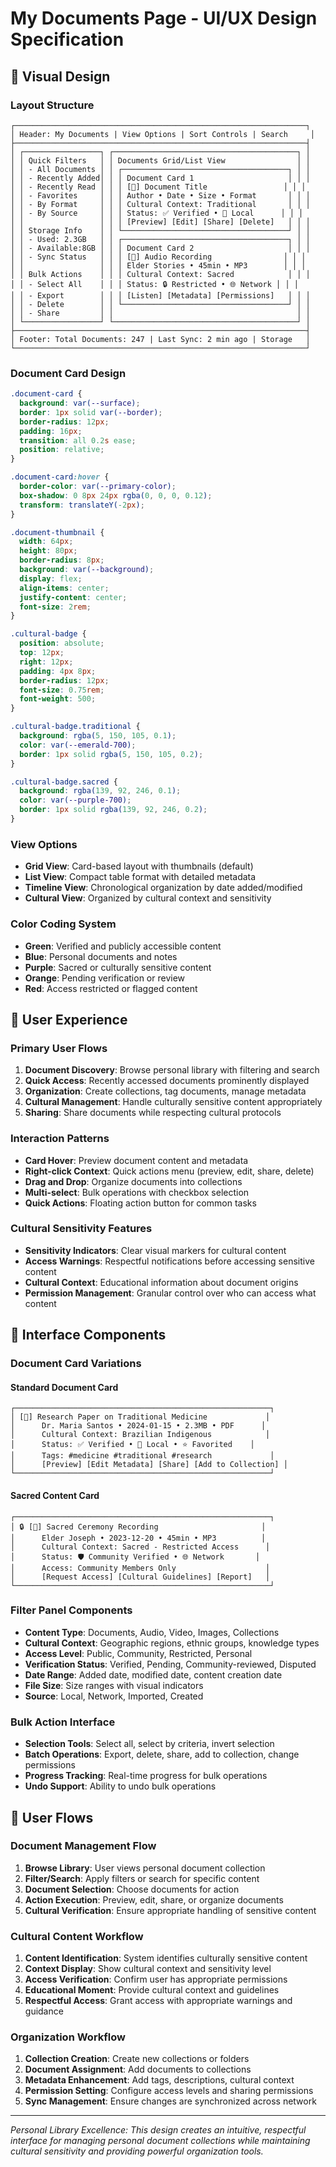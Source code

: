 # My Documents Page - UI/UX Design Specification

## 🎨 Visual Design

### Layout Structure

```
┌─────────────────────────────────────────────────────────────────┐
│ Header: My Documents | View Options | Sort Controls | Search     │
├─────────────────────────────────────────────────────────────────┤
│ ┌─────────────────┐ ┌─────────────────────────────────────────┐ │
│ │ Quick Filters   │ │ Documents Grid/List View                │ │
│ │ - All Documents │ │ ┌─────────────────────────────────────┐ │ │
│ │ - Recently Added│ │ │ Document Card 1                     │ │ │
│ │ - Recently Read │ │ │ [📄] Document Title                 │ │ │
│ │ - Favorites     │ │ │ Author • Date • Size • Format       │ │ │
│ │ - By Format     │ │ │ Cultural Context: Traditional       │ │ │
│ │ - By Source     │ │ │ Status: ✅ Verified • 📍 Local      │ │ │
│ │                 │ │ │ [Preview] [Edit] [Share] [Delete]   │ │ │
│ │ Storage Info    │ │ └─────────────────────────────────────┘ │ │
│ │ - Used: 2.3GB   │ │ ┌─────────────────────────────────────┐ │ │
│ │ - Available:8GB │ │ │ Document Card 2                     │ │ │
│ │ - Sync Status   │ │ │ [🎵] Audio Recording                │ │ │
│ │                 │ │ │ Elder Stories • 45min • MP3        │ │ │
│ │ Bulk Actions    │ │ │ Cultural Context: Sacred            │ │ │
│ │ - Select All    │ │ │ Status: 🔒 Restricted • 🌐 Network │ │ │
│ │ - Export        │ │ │ [Listen] [Metadata] [Permissions]   │ │ │
│ │ - Delete        │ │ └─────────────────────────────────────┘ │ │
│ │ - Share         │ │                                         │ │
│ └─────────────────┘ └─────────────────────────────────────────┘ │
├─────────────────────────────────────────────────────────────────┤
│ Footer: Total Documents: 247 | Last Sync: 2 min ago | Storage   │
└─────────────────────────────────────────────────────────────────┘
```

### Document Card Design

```css
.document-card {
  background: var(--surface);
  border: 1px solid var(--border);
  border-radius: 12px;
  padding: 16px;
  transition: all 0.2s ease;
  position: relative;
}

.document-card:hover {
  border-color: var(--primary-color);
  box-shadow: 0 8px 24px rgba(0, 0, 0, 0.12);
  transform: translateY(-2px);
}

.document-thumbnail {
  width: 64px;
  height: 80px;
  border-radius: 8px;
  background: var(--background);
  display: flex;
  align-items: center;
  justify-content: center;
  font-size: 2rem;
}

.cultural-badge {
  position: absolute;
  top: 12px;
  right: 12px;
  padding: 4px 8px;
  border-radius: 12px;
  font-size: 0.75rem;
  font-weight: 500;
}

.cultural-badge.traditional {
  background: rgba(5, 150, 105, 0.1);
  color: var(--emerald-700);
  border: 1px solid rgba(5, 150, 105, 0.2);
}

.cultural-badge.sacred {
  background: rgba(139, 92, 246, 0.1);
  color: var(--purple-700);
  border: 1px solid rgba(139, 92, 246, 0.2);
}
```

### View Options

- **Grid View**: Card-based layout with thumbnails (default)
- **List View**: Compact table format with detailed metadata
- **Timeline View**: Chronological organization by date added/modified
- **Cultural View**: Organized by cultural context and sensitivity

### Color Coding System

- **Green**: Verified and publicly accessible content
- **Blue**: Personal documents and notes
- **Purple**: Sacred or culturally sensitive content
- **Orange**: Pending verification or review
- **Red**: Access restricted or flagged content

## 🧭 User Experience

### Primary User Flows

1. **Document Discovery**: Browse personal library with filtering and search
2. **Quick Access**: Recently accessed documents prominently displayed
3. **Organization**: Create collections, tag documents, manage metadata
4. **Cultural Management**: Handle culturally sensitive content appropriately
5. **Sharing**: Share documents while respecting cultural protocols

### Interaction Patterns

- **Card Hover**: Preview document content and metadata
- **Right-click Context**: Quick actions menu (preview, edit, share, delete)
- **Drag and Drop**: Organize documents into collections
- **Multi-select**: Bulk operations with checkbox selection
- **Quick Actions**: Floating action button for common tasks

### Cultural Sensitivity Features

- **Sensitivity Indicators**: Clear visual markers for cultural content
- **Access Warnings**: Respectful notifications before accessing sensitive content
- **Cultural Context**: Educational information about document origins
- **Permission Management**: Granular control over who can access what content

## 📱 Interface Components

### Document Card Variations

#### Standard Document Card

```
┌─────────────────────────────────────────────────────────┐
│ [📄] Research Paper on Traditional Medicine             │
│      Dr. Maria Santos • 2024-01-15 • 2.3MB • PDF      │
│      Cultural Context: Brazilian Indigenous            │
│      Status: ✅ Verified • 📍 Local • ⭐ Favorited    │
│      Tags: #medicine #traditional #research             │
│      [Preview] [Edit Metadata] [Share] [Add to Collection] │
└─────────────────────────────────────────────────────────┘
```

#### Sacred Content Card

```
┌─────────────────────────────────────────────────────────┐
│ 🔒 [🎵] Sacred Ceremony Recording                       │
│      Elder Joseph • 2023-12-20 • 45min • MP3          │
│      Cultural Context: Sacred - Restricted Access      │
│      Status: 🛡️ Community Verified • 🌐 Network       │
│      Access: Community Members Only                    │
│      [Request Access] [Cultural Guidelines] [Report]   │
└─────────────────────────────────────────────────────────┘
```

### Filter Panel Components

- **Content Type**: Documents, Audio, Video, Images, Collections
- **Cultural Context**: Geographic regions, ethnic groups, knowledge types
- **Access Level**: Public, Community, Restricted, Personal
- **Verification Status**: Verified, Pending, Community-reviewed, Disputed
- **Date Range**: Added date, modified date, content creation date
- **File Size**: Size ranges with visual indicators
- **Source**: Local, Network, Imported, Created

### Bulk Action Interface

- **Selection Tools**: Select all, select by criteria, invert selection
- **Batch Operations**: Export, delete, share, add to collection, change permissions
- **Progress Tracking**: Real-time progress for bulk operations
- **Undo Support**: Ability to undo bulk operations

## 🔄 User Flows

### Document Management Flow

1. **Browse Library**: User views personal document collection
2. **Filter/Search**: Apply filters or search for specific content
3. **Document Selection**: Choose documents for action
4. **Action Execution**: Preview, edit, share, or organize documents
5. **Cultural Verification**: Ensure appropriate handling of sensitive content

### Cultural Content Workflow

1. **Content Identification**: System identifies culturally sensitive content
2. **Context Display**: Show cultural context and sensitivity level
3. **Access Verification**: Confirm user has appropriate permissions
4. **Educational Moment**: Provide cultural context and guidelines
5. **Respectful Access**: Grant access with appropriate warnings and guidance

### Organization Workflow

1. **Collection Creation**: Create new collections or folders
2. **Document Assignment**: Add documents to collections
3. **Metadata Enhancement**: Add tags, descriptions, cultural context
4. **Permission Setting**: Configure access levels and sharing permissions
5. **Sync Management**: Ensure changes are synchronized across network

---

_Personal Library Excellence: This design creates an intuitive, respectful interface for managing personal document collections while maintaining cultural sensitivity and providing powerful organization tools._
